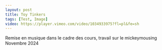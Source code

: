 ```yaml
---
layout: post
title: Toy Tinkers
tags: [Test, Image]
video: https://player.vimeo.com/video/1034933975?fl=pl&fe=sh
---
```


Remise en musique dans le cadre des cours, travail sur le mickeymousing  
Novembre 2024
